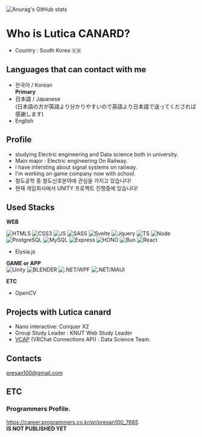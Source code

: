 ![Anurag's GitHub stats](https://github-readme-stats.vercel.app/api?username=LuticaCANARD&show_icons=true&theme=radical)

<!---
LuticaCANARD/LuticaCANARD is a ✨ special ✨ repository because its `README.md` (this file) appears on your GitHub profile.
You can click the Preview link to take a look at your changes.
--->

<!--<div align="center">
  <h1> 敎學相長 </h1>
</div>-->

# Who is Lutica CANARD?
* Country : South Korea 🇰🇷     
## Languages that can contact with me
* 한국어 / Korean      
**Primary**
* 日本語 / Japanese    
(日本語の方が英語より分かりやすいので英語より日本語で送ってくだされば感謝します)
* English 

## Profile
- studying Electric engineering and Data science both in university.
- Main major : Electric engineering On Railway.
- I have intersting about signal systems on railway.
- I'm working on game company now with school.
- 철도공학 중 철도신호분야에 관심을 가지고 있습니다!
- 현재 게임회사에서 UNITY 프로젝트 진행중에 있습니다!

## Used Stacks
**WEB**     

![HTML5](https://img.shields.io/badge/HTML-E34F26?style=for-the-badge&logo=HTML5&logoColor=white)
![CSS3](https://img.shields.io/badge/CSS-1572B6?style=for-the-badge&logo=CSS3&logoColor=white)
![JS](https://img.shields.io/badge/JavaScript-F7DF1E?style=for-the-badge&logo=Javascript&logoColor=000000)
![SASS](https://img.shields.io/badge/SASS-CC6699?style=for-the-badge&logo=SASS&logoColor=white)
![Svelte](https://img.shields.io/badge/Svelte-FF3E00?style=for-the-badge&logo=Svelte&logoColor=white)
![Jquery](https://img.shields.io/badge/Jquery-0769AD?style=for-the-badge&logo=Jquery&logoColor=white)
![TS](https://img.shields.io/badge/TypeScript-3178C6?style=for-the-badge&logo=typescript&logoColor=white)
![Node](https://img.shields.io/badge/Node.js-339933?style=for-the-badge&logo=Node.js&logoColor=white)
![PostgreSQL](https://img.shields.io/badge/postgresql-4169E1?style=for-the-badge&logo=postgresql&logoColor=white)
![MySQL](https://img.shields.io/badge/MySQL-4479A1?style=for-the-badge&logo=MySQL&logoColor=white)
![Express](https://img.shields.io/badge/Express-000000?style=for-the-badge&logo=express&logoColor=white)
![HONO](https://img.shields.io/badge/Hono-E36002?style=for-the-badge&logo=Hono&logoColor=white)
![Bun](https://img.shields.io/badge/Bun-000000?style=for-the-badge&logo=Bun&logoColor=white)
![React](https://img.shields.io/badge/React-61DAFB?style=for-the-badge&logo=React&logoColor=white)



- Elysia.js

**GAME or APP**     
![Unity](https://img.shields.io/badge/Unity-000000?style=for-the-badge&logo=Unity&logoColor=white)
![BLENDER](https://img.shields.io/badge/Blender-E87D0D?style=for-the-badge&logo=Blender&logoColor=white)
![.NET/WPF](https://img.shields.io/badge/.NET-WPF-512BD4?style=for-the-badge&logo=.NET&logoColor=white)
![.NET/MAUI](https://img.shields.io/badge/.NET-MAUI-512BD4?style=for-the-badge&logo=.NET&logoColor=white)

**ETC**
- OpenCV


## Projects with Lutica canard 
- Nano interactive: Conquer X2      
- Group Study Leader : KNUT Web Study Leader  
- [VCAP](https://www.itmedia.co.jp/news/articles/2306/20/news193.html) (VRChat Connections API) : Data Science Team.

## Contacts
presan100@gmail.com 

## ETC
### Programmers Profile.
https://career.programmers.co.kr/pr/presan100_7665    
**IS NOT PUBLISHED YET**


